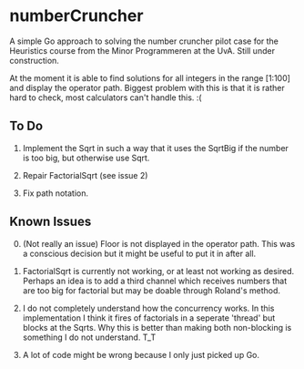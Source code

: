 # numberCruncher

A simple Go approach to solving the number cruncher pilot case for the Heuristics course from the Minor Programmeren at the UvA. Still under construction.

At the moment it is able to find solutions for all integers in the range [1:100] and display the operator path. Biggest problem with this is that it is rather hard to check, most calculators can't handle this. :(

## To Do

1. Implement the Sqrt in such a way that it uses the SqrtBig if the number is too big, but otherwise use Sqrt.

2. Repair FactorialSqrt (see issue 2)

3. Fix path notation.

## Known Issues

0. (Not really an issue) Floor is not displayed in the operator path. This was a conscious decision but it might be useful to put it in after all.

1. FactorialSqrt is currently not working, or at least not working as desired. Perhaps an idea is to add a third channel which receives numbers that are too big for factorial but may be doable through Roland's method.

2. I do not completely understand how the concurrency works. In this implementation I think it fires of factorials in a seperate 'thread' but blocks at the Sqrts. Why this is better than making both non-blocking is something I do not understand. T_T

3. A lot of code might be wrong because I only just picked up Go.
